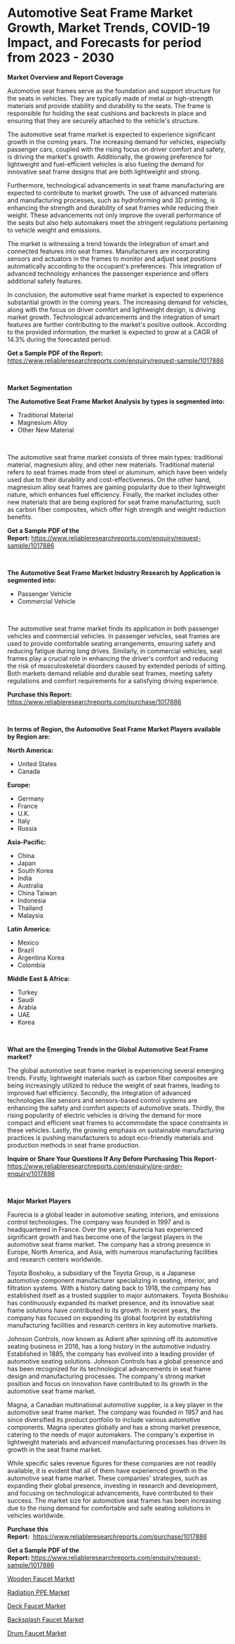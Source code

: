 <p><h1>Automotive Seat Frame Market Growth, Market Trends, COVID-19 Impact, and Forecasts for period from 2023 - 2030</h1></p><p><strong>Market Overview and Report Coverage</strong></p>
<p><p>Automotive seat frames serve as the foundation and support structure for the seats in vehicles. They are typically made of metal or high-strength materials and provide stability and durability to the seats. The frame is responsible for holding the seat cushions and backrests in place and ensuring that they are securely attached to the vehicle's structure.</p><p>The automotive seat frame market is expected to experience significant growth in the coming years. The increasing demand for vehicles, especially passenger cars, coupled with the rising focus on driver comfort and safety, is driving the market's growth. Additionally, the growing preference for lightweight and fuel-efficient vehicles is also fueling the demand for innovative seat frame designs that are both lightweight and strong.</p><p>Furthermore, technological advancements in seat frame manufacturing are expected to contribute to market growth. The use of advanced materials and manufacturing processes, such as hydroforming and 3D printing, is enhancing the strength and durability of seat frames while reducing their weight. These advancements not only improve the overall performance of the seats but also help automakers meet the stringent regulations pertaining to vehicle weight and emissions.</p><p>The market is witnessing a trend towards the integration of smart and connected features into seat frames. Manufacturers are incorporating sensors and actuators in the frames to monitor and adjust seat positions automatically according to the occupant's preferences. This integration of advanced technology enhances the passenger experience and offers additional safety features.</p><p>In conclusion, the automotive seat frame market is expected to experience substantial growth in the coming years. The increasing demand for vehicles, along with the focus on driver comfort and lightweight design, is driving market growth. Technological advancements and the integration of smart features are further contributing to the market's positive outlook. According to the provided information, the market is expected to grow at a CAGR of 14.3% during the forecasted period.</p></p>
<p><strong>Get a Sample PDF of the Report:</strong> <a href="https://www.reliableresearchreports.com/enquiry/request-sample/1017886">https://www.reliableresearchreports.com/enquiry/request-sample/1017886</a></p>
<p>&nbsp;</p>
<p><strong>Market Segmentation</strong></p>
<p><strong>The Automotive Seat Frame Market Analysis by types is segmented into:</strong></p>
<p><ul><li>Traditional Material</li><li>Magnesium Alloy</li><li>Other New Material</li></ul></p>
<p>&nbsp;</p>
<p><p>The automotive seat frame market consists of three main types: traditional material, magnesium alloy, and other new materials. Traditional material refers to seat frames made from steel or aluminum, which have been widely used due to their durability and cost-effectiveness. On the other hand, magnesium alloy seat frames are gaining popularity due to their lightweight nature, which enhances fuel efficiency. Finally, the market includes other new materials that are being explored for seat frame manufacturing, such as carbon fiber composites, which offer high strength and weight reduction benefits.</p></p>
<p><strong>Get a Sample PDF of the Report:</strong>&nbsp;<a href="https://www.reliableresearchreports.com/enquiry/request-sample/1017886">https://www.reliableresearchreports.com/enquiry/request-sample/1017886</a></p>
<p>&nbsp;</p>
<p><strong>The Automotive Seat Frame Market Industry Research by Application is segmented into:</strong></p>
<p><ul><li>Passenger Vehicle</li><li>Commercial Vehicle</li></ul></p>
<p>&nbsp;</p>
<p><p>The automotive seat frame market finds its application in both passenger vehicles and commercial vehicles. In passenger vehicles, seat frames are used to provide comfortable seating arrangements, ensuring safety and reducing fatigue during long drives. Similarly, in commercial vehicles, seat frames play a crucial role in enhancing the driver's comfort and reducing the risk of musculoskeletal disorders caused by extended periods of sitting. Both markets demand reliable and durable seat frames, meeting safety regulations and comfort requirements for a satisfying driving experience.</p></p>
<p><strong>Purchase this Report:</strong>&nbsp; <a href="https://www.reliableresearchreports.com/purchase/1017886">https://www.reliableresearchreports.com/purchase/1017886</a></p>
<p>&nbsp;</p>
<p><strong>In terms of Region, the Automotive Seat Frame Market Players available by Region are:</strong></p>
<p>
    <p> <strong> North America: </strong>
        <ul>
            <li>United States</li>
            <li>Canada</li>
        </ul>
        </p> 
    <p> <strong> Europe: </strong>
        <ul>
            <li>Germany</li>
            <li>France</li>
            <li>U.K.</li>
            <li>Italy</li>
            <li>Russia</li>
        </ul>
        </p> 
    <p> <strong> Asia-Pacific: </strong>
        <ul>
            <li>China</li>
            <li>Japan</li>
            <li>South Korea</li>
            <li>India</li>
            <li>Australia</li>
            <li>China Taiwan</li>
            <li>Indonesia</li>
            <li>Thailand</li>
            <li>Malaysia</li>
        </ul>
        </p> 
    <p> <strong> Latin America: </strong>
        <ul>
            <li>Mexico</li>
            <li>Brazil</li>
            <li>Argentina Korea</li>
            <li>Colombia</li>
        </ul>
        </p> 
    <p> <strong> Middle East & Africa: </strong>
        <ul>
            <li>Turkey</li>
            <li>Saudi</li>
            <li>Arabia</li>
            <li>UAE</li>
            <li>Korea</li>
        </ul>
    </p>
    </p>
<p>&nbsp;</p>
<p><strong>What are the Emerging Trends in the Global Automotive Seat Frame market?</strong></p>
<p><p>The global automotive seat frame market is experiencing several emerging trends. Firstly, lightweight materials such as carbon fiber composites are being increasingly utilized to reduce the weight of seat frames, leading to improved fuel efficiency. Secondly, the integration of advanced technologies like sensors and sensors-based control systems are enhancing the safety and comfort aspects of automotive seats. Thirdly, the rising popularity of electric vehicles is driving the demand for more compact and efficient seat frames to accommodate the space constraints in these vehicles. Lastly, the growing emphasis on sustainable manufacturing practices is pushing manufacturers to adopt eco-friendly materials and production methods in seat frame production.</p></p>
<p><strong>Inquire or Share Your Questions If Any Before Purchasing This Report</strong>- <a href="https://www.reliableresearchreports.com/enquiry/pre-order-enquiry/1017886">https://www.reliableresearchreports.com/enquiry/pre-order-enquiry/1017886</a></p>
<p>&nbsp;</p>
<p><strong>Major Market Players</strong></p>
<p><p>Faurecia is a global leader in automotive seating, interiors, and emissions control technologies. The company was founded in 1997 and is headquartered in France. Over the years, Faurecia has experienced significant growth and has become one of the largest players in the automotive seat frame market. The company has a strong presence in Europe, North America, and Asia, with numerous manufacturing facilities and research centers worldwide.</p><p>Toyota Boshoku, a subsidiary of the Toyota Group, is a Japanese automotive component manufacturer specializing in seating, interior, and filtration systems. With a history dating back to 1918, the company has established itself as a trusted supplier to major automakers. Toyota Boshoku has continuously expanded its market presence, and its innovative seat frame solutions have contributed to its growth. In recent years, the company has focused on expanding its global footprint by establishing manufacturing facilities and research centers in key automotive markets.</p><p>Johnson Controls, now known as Adient after spinning off its automotive seating business in 2016, has a long history in the automotive industry. Established in 1885, the company has evolved into a leading provider of automotive seating solutions. Johnson Controls has a global presence and has been recognized for its technological advancements in seat frame design and manufacturing processes. The company's strong market position and focus on innovation have contributed to its growth in the automotive seat frame market.</p><p>Magna, a Canadian multinational automotive supplier, is a key player in the automotive seat frame market. The company was founded in 1957 and has since diversified its product portfolio to include various automotive components. Magna operates globally and has a strong market presence, catering to the needs of major automakers. The company's expertise in lightweight materials and advanced manufacturing processes has driven its growth in the seat frame market.</p><p>While specific sales revenue figures for these companies are not readily available, it is evident that all of them have experienced growth in the automotive seat frame market. These companies' strategies, such as expanding their global presence, investing in research and development, and focusing on technological advancements, have contributed to their success. The market size for automotive seat frames has been increasing due to the rising demand for comfortable and safe seating solutions in vehicles worldwide.</p></p>
<p><strong>Purchase this Report:</strong>&nbsp;&nbsp;<a href="https://www.reliableresearchreports.com/purchase/1017886">https://www.reliableresearchreports.com/purchase/1017886</a></p>
<p></p>
<p><strong>Get a Sample PDF of the Report:</strong>&nbsp;<a href="https://www.reliableresearchreports.com/enquiry/request-sample/1017886">https://www.reliableresearchreports.com/enquiry/request-sample/1017886</a></p>
<p><p><a href="https://medium.com/@emilywest91/wooden-faucet-market-outlook-industry-overview-and-forecast-2023-to-2030-1c7a5c635975">Wooden Faucet Market</a></p><p><a href="https://medium.com/@brittanyrobertson07/radiation-ppe-market-size-cagr-trends-2024-2030-bee761c0f8e2">Radiation PPE Market</a></p><p><a href="https://medium.com/@margaretlee84/deck-faucet-market-research-report-its-history-and-forecast-2023-to-2030-045382b252c9">Deck Faucet Market</a></p><p><a href="https://medium.com/@debramedina73/backsplash-faucet-market-report-reveals-the-latest-trends-and-growth-opportunities-of-this-market-0a57cb56dae9">Backsplash Faucet Market</a></p><p><a href="https://medium.com/@lindabrewer15/decoding-drum-faucet-market-metrics-market-share-trends-and-growth-patterns-34ed266360a1">Drum Faucet Market</a></p></p>